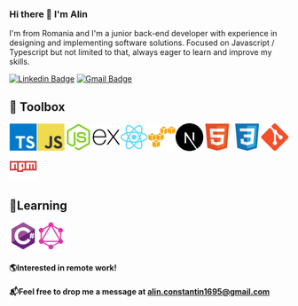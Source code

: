 ### Hi there 👋 I'm Alin

I'm from Romania and I'm a junior back-end developer with experience in designing and implementing software solutions. Focused on Javascript / Typescript but not limited to that, always eager to learn and improve my skills.  

[![Linkedin Badge](https://img.shields.io/badge/-Alin_David-blue?style=flat-square&logo=Linkedin&logoColor=white&link=https://www.linkedin.com/in/alindavidc/)](https://www.linkedin.com/in/alindavidc/) 
[![Gmail Badge](https://img.shields.io/badge/-alin.constantin1695@gmail.com-c14438?style=flat-square&logo=Gmail&logoColor=white&link=mailto:alin.constantin1695@gmail.com)](mailto:alin.constantin1695@gmail.com)

## 🧰 Toolbox

<img src="https://github.com/devicons/devicon/blob/master/icons/typescript/typescript-original.svg" alt="TypeScript logo" width="50" height="50"/><img src="https://github.com/devicons/devicon/blob/master/icons/javascript/javascript-original.svg" alt="Javascript logo" width="50" height="50"/><img src="https://github.com/devicons/devicon/blob/master/icons/nodejs/nodejs-original.svg" alt="NodeJS logo" width="50" height="50"/><img src="https://github.com/devicons/devicon/blob/master/icons/express/express-original.svg" alt="Express logo" width="50" height="50"/><img src="https://github.com/devicons/devicon/blob/master/icons/react/react-original.svg" alt="React logo" width="50" height="50"/><img src="https://github.com/devicons/devicon/blob/master/icons/amazonwebservices/amazonwebservices-original.svg" alt="AWS logo" width="50" height="50"/><img src="https://github.com/devicons/devicon/blob/master/icons/nextjs/nextjs-original.svg" alt="NextJS logo" width="50" height="50"/><img src="https://github.com/devicons/devicon/blob/master/icons/html5/html5-original.svg" alt="HTML 5 logo" width="50" height="50"/>
<img src="https://github.com/devicons/devicon/blob/master/icons/css3/css3-original.svg" alt="CSS3 logo" width="50" height="50"/><img src="https://github.com/devicons/devicon/blob/master/icons/git/git-original.svg" alt="Git logo" width="50" height="50"/><img src="https://github.com/devicons/devicon/blob/master/icons/npm/npm-original-wordmark.svg" alt="NPM logo" width="50" height="50"/>

## 🏫Learning

<img src="https://github.com/devicons/devicon/blob/master/icons/csharp/csharp-original.svg" alt="C sharp logo" width="50" height="50"/><img src="https://github.com/devicons/devicon/blob/master/icons/graphql/graphql-plain.svg" alt="GraphQL logo" width="50" height="50"/>








#### 🌎Interested in remote work!

#### 📬Feel free to drop me a message at alin.constantin1695@gmail.com
